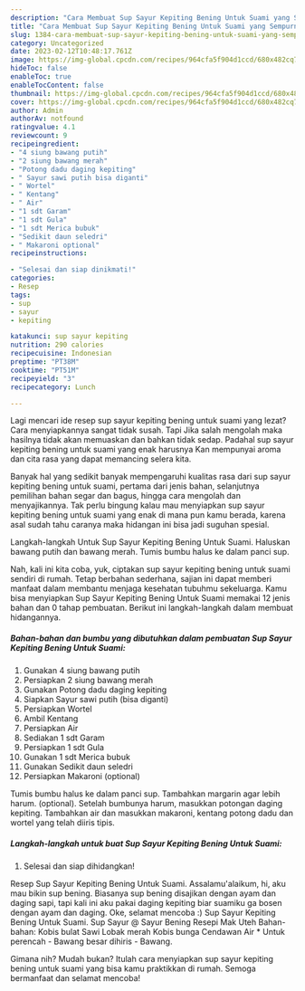 ```yaml
---
description: "Cara Membuat Sup Sayur Kepiting Bening Untuk Suami yang Sempurna, Buat Buka Puasa Bisa Manjain Lidah"
title: "Cara Membuat Sup Sayur Kepiting Bening Untuk Suami yang Sempurna, Buat Buka Puasa Bisa Manjain Lidah"
slug: 1384-cara-membuat-sup-sayur-kepiting-bening-untuk-suami-yang-sempurna-buat-buka-puasa-bisa-manjain-lidah
category: Uncategorized
date: 2023-02-12T10:48:17.761Z
image: https://img-global.cpcdn.com/recipes/964cfa5f904d1ccd/680x482cq70/sup-sayur-kepiting-bening-untuk-suami-foto-resep-utama.jpg
hideToc: false
enableToc: true
enableTocContent: false
thumbnail: https://img-global.cpcdn.com/recipes/964cfa5f904d1ccd/680x482cq70/sup-sayur-kepiting-bening-untuk-suami-foto-resep-utama.jpg
cover: https://img-global.cpcdn.com/recipes/964cfa5f904d1ccd/680x482cq70/sup-sayur-kepiting-bening-untuk-suami-foto-resep-utama.jpg
author: Admin
authorAv: notfound
ratingvalue: 4.1
reviewcount: 9
recipeingredient:
- "4 siung bawang putih"
- "2 siung bawang merah"
- "Potong dadu daging kepiting"
- " Sayur sawi putih bisa diganti"
- " Wortel"
- " Kentang"
- " Air"
- "1 sdt Garam"
- "1 sdt Gula"
- "1 sdt Merica bubuk"
- "Sedikit daun seledri"
- " Makaroni optional"
recipeinstructions:

- "Selesai dan siap dinikmati!"
categories:
- Resep
tags:
- sup
- sayur
- kepiting

katakunci: sup sayur kepiting 
nutrition: 290 calories
recipecuisine: Indonesian
preptime: "PT38M"
cooktime: "PT51M"
recipeyield: "3"
recipecategory: Lunch

---
```



Lagi mencari ide resep sup sayur kepiting bening untuk suami yang lezat? Cara menyiapkannya sangat tidak susah. Tapi Jika salah mengolah maka hasilnya tidak akan memuaskan dan bahkan tidak sedap. Padahal sup sayur kepiting bening untuk suami yang enak harusnya Kan mempunyai aroma dan cita rasa yang dapat memancing selera kita.


Banyak hal yang sedikit banyak mempengaruhi kualitas rasa dari sup sayur kepiting bening untuk suami, pertama dari jenis bahan, selanjutnya pemilihan bahan segar dan bagus, hingga cara mengolah dan menyajikannya. Tak perlu bingung kalau mau menyiapkan sup sayur kepiting bening untuk suami yang enak di mana pun kamu berada, karena asal sudah tahu caranya maka hidangan ini bisa jadi suguhan spesial.

Langkah-langkah Untuk Sup Sayur Kepiting Bening Untuk Suami. Haluskan bawang putih dan bawang merah. Tumis bumbu halus ke dalam panci sup.


Nah, kali ini kita coba, yuk, ciptakan sup sayur kepiting bening untuk suami sendiri di rumah. Tetap berbahan sederhana, sajian ini dapat memberi manfaat dalam membantu menjaga kesehatan tubuhmu sekeluarga. Kamu bisa menyiapkan Sup Sayur Kepiting Bening Untuk Suami memakai 12 jenis bahan dan 0 tahap pembuatan. Berikut ini langkah-langkah dalam membuat hidangannya.

<!--inarticleads1-->

##### Bahan-bahan dan bumbu yang dibutuhkan dalam pembuatan Sup Sayur Kepiting Bening Untuk Suami:

1. Gunakan 4 siung bawang putih
1. Persiapkan 2 siung bawang merah
1. Gunakan Potong dadu daging kepiting
1. Siapkan  Sayur sawi putih (bisa diganti)
1. Persiapkan  Wortel
1. Ambil  Kentang
1. Persiapkan  Air
1. Sediakan 1 sdt Garam
1. Persiapkan 1 sdt Gula
1. Gunakan 1 sdt Merica bubuk
1. Gunakan Sedikit daun seledri
1. Persiapkan  Makaroni (optional)


Tumis bumbu halus ke dalam panci sup. Tambahkan margarin agar lebih harum. (optional). Setelah bumbunya harum, masukkan potongan daging kepiting. Tambahkan air dan masukkan makaroni, kentang potong dadu dan wortel yang telah diiris tipis. 

<!--inarticleads2-->

##### Langkah-langkah untuk buat Sup Sayur Kepiting Bening Untuk Suami:


1. Selesai dan siap dihidangkan!

Resep Sup Sayur Kepiting Bening Untuk Suami. Assalamu&#39;alaikum, hi, aku mau bikin sup bening. Biasanya sup bening disajikan dengan ayam dan daging sapi, tapi kali ini aku pakai daging kepiting biar suamiku ga bosen dengan ayam dan daging. Oke, selamat mencoba :) Sup Sayur Kepiting Bening Untuk Suami. Sup Sayur @ Sayur Bening Resepi Mak Uteh Bahan-bahan: Kobis bulat Sawi Lobak merah Kobis bunga Cendawan Air * Untuk perencah - Bawang besar dihiris - Bawang. 

Gimana nih? Mudah bukan? Itulah cara menyiapkan sup sayur kepiting bening untuk suami yang bisa kamu praktikkan di rumah. Semoga bermanfaat dan selamat mencoba!
